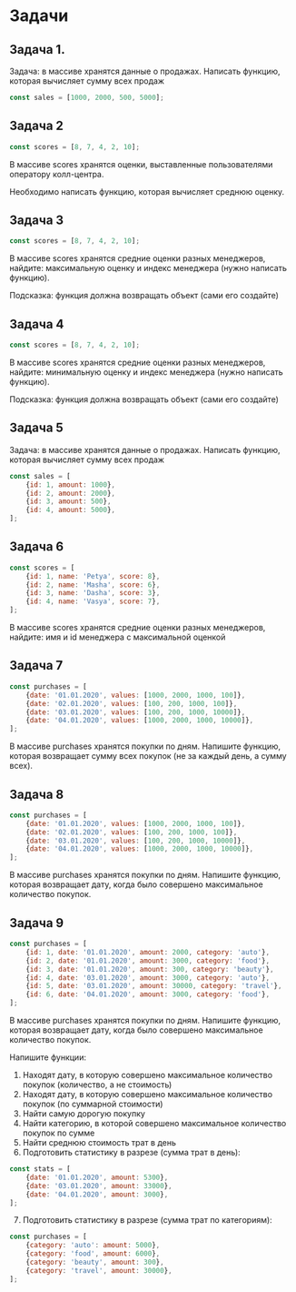 # Задачи

## Задача 1.

Задача: в массиве хранятся данные о продажах. Написать функцию, которая вычисляет сумму всех продаж

```js
const sales = [1000, 2000, 500, 5000];
```

## Задача 2

```js
const scores = [8, 7, 4, 2, 10];
```

В массиве scores хранятся оценки, выставленные пользователями оператору колл-центра. 

Необходимо написать функцию, которая вычисляет среднюю оценку.

## Задача 3

```js
const scores = [8, 7, 4, 2, 10];
```

В массиве scores хранятся средние оценки разных менеджеров, найдите: максимальную оценку и индекс менеджера (нужно написать функцию).

Подсказка: функция должна возвращать объект (сами его создайте)

## Задача 4

```js
const scores = [8, 7, 4, 2, 10];
```

В массиве scores хранятся средние оценки разных менеджеров, найдите: минимальную оценку и индекс менеджера (нужно написать функцию).

Подсказка: функция должна возвращать объект (сами его создайте)

## Задача 5

Задача: в массиве хранятся данные о продажах. Написать функцию, которая вычисляет сумму всех продаж

```js
const sales = [
    {id: 1, amount: 1000},
    {id: 2, amount: 2000},
    {id: 3, amount: 500},
    {id: 4, amount: 5000},
];
```

## Задача 6

```js
const scores = [
    {id: 1, name: 'Petya', score: 8},
    {id: 2, name: 'Masha', score: 6},
    {id: 3, name: 'Dasha', score: 3},
    {id: 4, name: 'Vasya', score: 7},
];
```

В массиве scores хранятся средние оценки разных менеджеров, найдите: имя и id менеджера с максимальной оценкой 

## Задача 7

```js
const purchases = [
    {date: '01.01.2020', values: [1000, 2000, 1000, 100]},
    {date: '02.01.2020', values: [100, 200, 1000, 100]},
    {date: '03.01.2020', values: [100, 200, 1000, 10000]},
    {date: '04.01.2020', values: [1000, 2000, 1000, 10000]},
];
```

В массиве purchases хранятся покупки по дням. Напишите функцию, которая возвращает сумму всех покупок (не за каждый день, а сумму всех).

## Задача 8

```js
const purchases = [
    {date: '01.01.2020', values: [1000, 2000, 1000, 100]},
    {date: '02.01.2020', values: [100, 200, 1000, 100]},
    {date: '03.01.2020', values: [100, 200, 1000, 10000]},
    {date: '04.01.2020', values: [1000, 2000, 1000, 10000]},
];
```

В массиве purchases хранятся покупки по дням. Напишите функцию, которая возвращает дату, когда было совершено максимальное количество покупок.

## Задача 9

```js
const purchases = [
    {id: 1, date: '01.01.2020', amount: 2000, category: 'auto'},
    {id: 2, date: '01.01.2020', amount: 3000, category: 'food'},
    {id: 3, date: '01.01.2020', amount: 300, category: 'beauty'},
    {id: 4, date: '03.01.2020', amount: 3000, category: 'auto'},
    {id: 5, date: '03.01.2020', amount: 30000, category: 'travel'},
    {id: 6, date: '04.01.2020', amount: 3000, category: 'food'},
];
```

В массиве purchases хранятся покупки по дням. Напишите функцию, которая возвращает дату, когда было совершено максимальное количество покупок.

Напишите функции:
1. Находят дату, в которую совершено максимальное количество покупок (количество, а не стоимость)
2. Находят дату, в которую совершено максимальное количество покупок (по суммарной стоимости)
3. Найти самую дорогую покупку
4. Найти категорию, в которой совершено максимальное количество покупок по сумме
5. Найти среднюю стоимость трат в день
6. Подготовить статистику в разрезе (сумма трат в день):
```js
const stats = [
    {date: '01.01.2020', amount: 5300},
    {date: '03.01.2020', amount: 33000},
    {date: '04.01.2020', amount: 3000},
];
```
7. Подготовить статистику в разрезе (сумма трат по категориям):
```js
const purchases = [
    {category: 'auto': amount: 5000},
    {category: 'food', amount: 6000},
    {category: 'beauty', amount: 300},
    {category: 'travel', amount: 30000},
];
```
